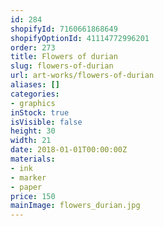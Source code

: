 ```yaml
---
id: 284
shopifyId: 7160661868649
shopifyOptionId: 41114772996201
order: 273
title: Flowers of durian
slug: flowers-of-durian
url: art-works/flowers-of-durian
aliases: []
categories:
- graphics
inStock: true
isVisible: false
height: 30
width: 21
date: 2018-01-01T00:00:00Z
materials:
- ink
- marker
- paper
price: 150
mainImage: flowers_durian.jpg
---
```

